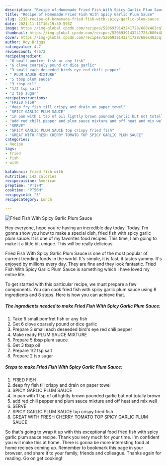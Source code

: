 ```yaml
---
description: "Recipe of Homemade Fried Fish With Spicy Garlic Plum Sauce"
title: "Recipe of Homemade Fried Fish With Spicy Garlic Plum Sauce"
slug: 2232-recipe-of-homemade-fried-fish-with-spicy-garlic-plum-sauce
date: 2021-11-11T16:19:39.595Z
image: https://img-global.cpcdn.com/recipes/5206939143241728/680x482cq70/fried-fish-with-spicy-garlic-plum-sauce-recipe-main-photo.jpg
thumbnail: https://img-global.cpcdn.com/recipes/5206939143241728/680x482cq70/fried-fish-with-spicy-garlic-plum-sauce-recipe-main-photo.jpg
cover: https://img-global.cpcdn.com/recipes/5206939143241728/680x482cq70/fried-fish-with-spicy-garlic-plum-sauce-recipe-main-photo.jpg
author: Roy Briggs
ratingvalue: 4.7
reviewcount: 47672
recipeingredient:
- "6 small pomfret fish or any fish"
- "6 clove coarsely pound or dice garlic"
- "3 small each deseeded birds eye red chili pepper"
- " PLUM SAUCE MIXTURE"
- "5 tbsp plum sauce"
- "3 tbsp oil"
- "1/2 tsp salt"
- "2 tsp sugar"
recipeinstructions:
- "FRIED FISH"
- "deep fry fish till crispy and drain on paper towel"
- "SPICY GARLIC PLUM SAUCE"
- "in pan with 1 tsp of oil lightly brown pounded garlic but not totally brown"
- "add red chili pepper and plum sauce mixture and off heat and mix well"
- "SERVE"
- "SPICY GARLIC PLUM SAUCE top crispy fried fish"
- "GREAT WITH FRESH CHERRY TOMATO TOP SPICY GARLIC PLUM SAUCE"
categories:
- Recipe
tags:
- fried
- fish
- with

katakunci: fried fish with 
nutrition: 142 calories
recipecuisine: American
preptime: "PT17M"
cooktime: "PT56M"
recipeyield: "3"
recipecategory: Lunch

---
```



![Fried Fish With Spicy Garlic Plum Sauce](https://img-global.cpcdn.com/recipes/5206939143241728/680x482cq70/fried-fish-with-spicy-garlic-plum-sauce-recipe-main-photo.jpg)

Hey everyone, hope you're having an incredible day today. Today, I'm gonna show you how to make a special dish, fried fish with spicy garlic plum sauce. It is one of my favorites food recipes. This time, I am going to make it a little bit unique. This will be really delicious.

Fried Fish With Spicy Garlic Plum Sauce is one of the most popular of current trending foods in the world. It's simple, it is fast, it tastes yummy. It's enjoyed by millions every day. They are fine and they look fantastic. Fried Fish With Spicy Garlic Plum Sauce is something which I have loved my entire life.




To get started with this particular recipe, we must prepare a few components. You can cook fried fish with spicy garlic plum sauce using 8 ingredients and 8 steps. Here is how you can achieve that.

<!--inarticleads1-->

##### The ingredients needed to make Fried Fish With Spicy Garlic Plum Sauce:

1. Take 6 small pomfret fish or any fish
1. Get 6 clove coarsely pound or dice garlic
1. Prepare 3 small each deseeded bird&#39;s eye red chili pepper
1. Make ready  PLUM SAUCE MIXTURE
1. Prepare 5 tbsp plum sauce
1. Get 3 tbsp oil
1. Prepare 1/2 tsp salt
1. Prepare 2 tsp sugar




<!--inarticleads2-->

##### Steps to make Fried Fish With Spicy Garlic Plum Sauce:

1. FRIED FISH
1. deep fry fish till crispy and drain on paper towel
1. SPICY GARLIC PLUM SAUCE
1. in pan with 1 tsp of oil lightly brown pounded garlic but not totally brown
1. add red chili pepper and plum sauce mixture and off heat and mix well
1. SERVE
1. SPICY GARLIC PLUM SAUCE top crispy fried fish
1. GREAT WITH FRESH CHERRY TOMATO TOP SPICY GARLIC PLUM SAUCE




So that's going to wrap it up with this exceptional food fried fish with spicy garlic plum sauce recipe. Thank you very much for your time. I'm confident you will make this at home. There is gonna be more interesting food at home recipes coming up. Remember to bookmark this page in your browser, and share it to your family, friends and colleague. Thanks again for reading. Go on get cooking!
